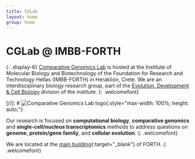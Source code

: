 ```yaml
---
title: CGLab
layout: home
group: home
---
```


# CGLab @ IMBB-FORTH <br>
{: .display-6}
[Comparative Genomics Lab](https://www.imbb.forth.gr/en/research-en/item/7417-alexandros-pittis) is hosted at the Institute of Molecular Biology and Biotechnology of the Foundation for Research and Technology Hellas (IMBB-FORTH) in Heraklion, Crete. We are an interdisciplinary biology research group, part of the [Evolution, Development & Cell Biology](https://www.imbb.forth.gr/en/research-en/evolution-development-cell-biology) division of the institute.
{: .welcomefont}

[//]: # ![Comparative Genomics Lab logo](static/img/logo/jf_retreat_logo.svg){:style="max-width: 100%; height: auto;"}

Our research is focused on **computational biology**, **comparative genomics** and **single-cell/nucleus transcriptomics** methods to address questions on **genome**, **protein/gene family**, and **cellular evolution**.
{: .welcomefont}

We are located at the [main building](https://maps.app.goo.gl/8AmNF7YQPdxtm8mK7){:target="_blank"} of FORTH.
{: .welcomefont}
